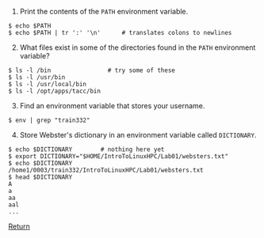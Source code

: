 
1) Print the contents of the `PATH` environment variable.
```
$ echo $PATH
$ echo $PATH | tr ':' '\n'      # translates colons to newlines
```


2) What files exist in some of the directories found in the `PATH` environment variable?
```
$ ls -l /bin                # try some of these
$ ls -l /usr/bin
$ ls -l /usr/local/bin
$ ls -l /opt/apps/tacc/bin
```


3) Find an environment variable that stores your username.
```
$ env | grep "train332"
```


4) Store Webster's dictionary in an environment variable called `DICTIONARY`.
```
$ echo $DICTIONARY        # nothing here yet
$ export DICTIONARY="$HOME/IntroToLinuxHPC/Lab01/websters.txt"
$ echo $DICTIONARY
/home1/0003/train332/IntroToLinuxHPC/Lab01/websters.txt
$ head $DICTIONARY
A
a
aa
aal
...
```

[Return](intro_to_hpc_02.md)

